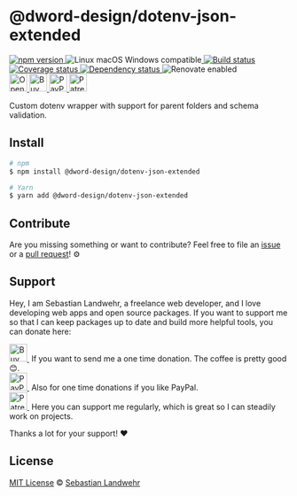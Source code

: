 <!-- TITLE/ -->
# @dword-design/dotenv-json-extended
<!-- /TITLE -->

<!-- BADGES/ -->
  <p>
    <a href="https://npmjs.org/package/@dword-design/dotenv-json-extended">
      <img
        src="https://img.shields.io/npm/v/@dword-design/dotenv-json-extended.svg"
        alt="npm version"
      >
    </a><img src="https://img.shields.io/badge/os-linux%20%7C%C2%A0macos%20%7C%C2%A0windows-blue" alt="Linux macOS Windows compatible"><a href="https://github.com/dword-design/dotenv-json-extended/actions">
      <img
        src="https://github.com/dword-design/dotenv-json-extended/workflows/build/badge.svg"
        alt="Build status"
      >
    </a><a href="https://codecov.io/gh/dword-design/dotenv-json-extended">
      <img
        src="https://codecov.io/gh/dword-design/dotenv-json-extended/branch/master/graph/badge.svg"
        alt="Coverage status"
      >
    </a><a href="https://david-dm.org/dword-design/dotenv-json-extended">
      <img src="https://img.shields.io/david/dword-design/dotenv-json-extended" alt="Dependency status">
    </a><img src="https://img.shields.io/badge/renovate-enabled-brightgreen" alt="Renovate enabled"><br/><a href="https://gitpod.io/#https://github.com/dword-design/dotenv-json-extended">
      <img
        src="https://gitpod.io/button/open-in-gitpod.svg"
        alt="Open in Gitpod"
        height="32"
      >
    </a><a href="https://www.buymeacoffee.com/dword">
      <img
        src="https://www.buymeacoffee.com/assets/img/guidelines/download-assets-sm-2.svg"
        alt="Buy Me a Coffee"
        height="32"
      >
    </a><a href="https://paypal.me/SebastianLandwehr">
      <img
        src="https://sebastianlandwehr.com/images/paypal.svg"
        alt="PayPal"
        height="32"
      >
    </a><a href="https://www.patreon.com/dworddesign">
      <img
        src="https://sebastianlandwehr.com/images/patreon.svg"
        alt="Patreon"
        height="32"
      >
    </a>
</p>
<!-- /BADGES -->

<!-- DESCRIPTION/ -->
Custom dotenv wrapper with support for parent folders and schema validation.
<!-- /DESCRIPTION -->

<!-- INSTALL/ -->
## Install

```bash
# npm
$ npm install @dword-design/dotenv-json-extended

# Yarn
$ yarn add @dword-design/dotenv-json-extended
```
<!-- /INSTALL -->

<!-- LICENSE/ -->
## Contribute

Are you missing something or want to contribute? Feel free to file an [issue](https://github.com/dword-design/dotenv-json-extended/issues) or a [pull request](https://github.com/dword-design/dotenv-json-extended/pulls)! ⚙️

## Support

Hey, I am Sebastian Landwehr, a freelance web developer, and I love developing web apps and open source packages. If you want to support me so that I can keep packages up to date and build more helpful tools, you can donate here:

<p>
  <a href="https://www.buymeacoffee.com/dword">
    <img
      src="https://www.buymeacoffee.com/assets/img/guidelines/download-assets-sm-2.svg"
      alt="Buy Me a Coffee"
      height="32"
    >
  </a>&nbsp;If you want to send me a one time donation. The coffee is pretty good 😊.<br/>
  <a href="https://paypal.me/SebastianLandwehr">
    <img
      src="https://sebastianlandwehr.com/images/paypal.svg"
      alt="PayPal"
      height="32"
    >
  </a>&nbsp;Also for one time donations if you like PayPal.<br/>
  <a href="https://www.patreon.com/dworddesign">
    <img
      src="https://sebastianlandwehr.com/images/patreon.svg"
      alt="Patreon"
      height="32"
    >
  </a>&nbsp;Here you can support me regularly, which is great so I can steadily work on projects.
</p>

Thanks a lot for your support! ❤️

## License

[MIT License](https://opensource.org/licenses/MIT) © [Sebastian Landwehr](https://sebastianlandwehr.com)
<!-- /LICENSE -->
